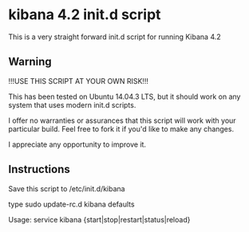 # kibana 4.2 init.d script

This is a very straight forward init.d script for running Kibana 4.2

## Warning
!!!USE THIS SCRIPT AT YOUR OWN RISK!!!

This has been tested on Ubuntu 14.04.3 LTS, but it should work on any system that uses modern init.d scripts. 

I offer no warranties or assurances that this script will work with your particular build.
Feel free to fork it if you'd like to make any changes.

I appreciate any opportunity to improve it.

## Instructions

Save this script to /etc/init.d/kibana

type sudo update-rc.d kibana defaults

Usage: service kibana {start|stop|restart|status|reload}
